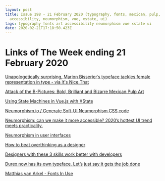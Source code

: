 ```yaml
---
layout: post
title: Issue 198 - 21 February 2020 (typography, fonts, mexican, pulp, art,
  accessibility, neumorphism, vue, xstate, ui)
tags: typography fonts art accessibility neumorphism vue xstate ui
date: 2020-02-21T17:18:50.423Z
---
```

# Links of The Week ending 21 February 2020

<a href="https://www.itsnicethat.com/articles/marion-bisserier-good-girl-type-graphic-design-100220" title="Unapologetically surprising, Marion Bisserier’s typeface tackles female representation in type - via It's Nice That" alt="Unapologetically surprising, Marion Bisserier’s typeface tackles female representation in type - via It's Nice That" target="_blank">Unapologetically surprising, Marion Bisserier’s typeface tackles female representation in type - via It's Nice That</a>

<a href="https://flashbak.com/attack-of-the-b-pictures-bold-brilliant-and-bizarre-mexican-pulp-art-423688/" title="Attack of the B-Pictures: Bold, Brilliant and Bizarre Mexican Pulp Art" alt="Attack of the B-Pictures: Bold, Brilliant and Bizarre Mexican Pulp Art" target="_blank">Attack of the B-Pictures: Bold, Brilliant and Bizarre Mexican Pulp Art</a>

<a href="https://frontstuff.io/using-state-machines-in-vuejs-with-xstate" title="Using State Machines in Vue.js with XState" alt="Using State Machines in Vue.js with XState" target="_blank">Using State Machines in Vue.js with XState</a>

<a href="https://neumorphism.io" title="Neumorphism.io / Generate Soft-UI Neumorphism CSS code" alt="Neumorphism.io / Generate Soft-UI Neumorphism CSS code" target="_blank">Neumorphism.io / Generate Soft-UI Neumorphism CSS code</a>

<a href="https://uxdesign.cc/neumorphism-can-we-make-it-more-accessible-15be5fe2ef28" title="Neumorphism: can we make it more accessible? 2020’s hottest UI trend meets practicality." alt="Neumorphism: can we make it more accessible? 2020’s hottest UI trend meets practicality." target="_blank">Neumorphism: can we make it more accessible? 2020’s hottest UI trend meets practicality.</a>

<a href="https://uxdesign.cc/neumorphism-in-user-interfaces-b47cef3bf3a6" title="Neumorphism in user interfaces" alt="Neumorphism in user interfaces" target="_blank">Neumorphism in user interfaces</a>

<a href="https://uxdesign.cc/how-to-beat-overthinking-as-a-designer-ce53e348010f" title="How to beat overthinking as a designer" alt="How to beat overthinking as a designer" target="_blank">How to beat overthinking as a designer</a>

<a href="https://www.invisionapp.com/inside-design/designers-coding-skills/" title="Designers with these 3 skills work better with developers" alt="Designers with these 3 skills work better with developers" target="_blank">Designers with these 3 skills work better with developers</a>

<a href="https://www.fastcompany.com/90464716/durex-now-has-its-own-typeface-lets-just-say-it-gets-the-job-done" title="Durex now has its own typeface. Let’s just say it gets the job done" alt="Durex now has its own typeface. Let’s just say it gets the job done" target="_blank">Durex now has its own typeface. Let’s just say it gets the job done</a>

<a href="https://fontsinuse.com/uses/31000/matthias-van-arkel" title="Matthias van Arkel - Fonts In Use" alt="Matthias van Arkel - Fonts In Use" target="_blank">Matthias van Arkel - Fonts In Use</a>